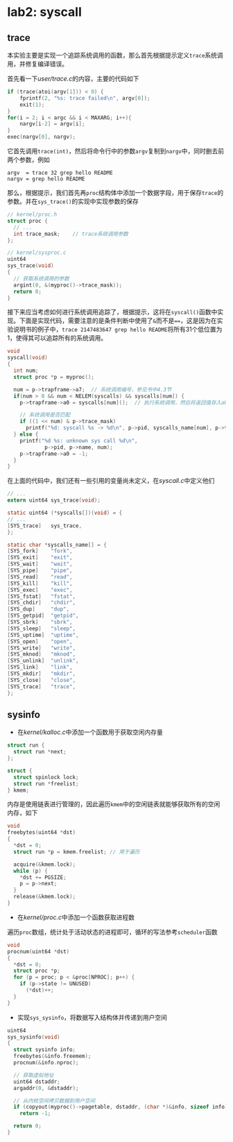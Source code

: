 # lab2: syscall

## trace

本实验主要是实现一个追踪系统调用的函数，那么首先根据提示定义`trace`系统调用，并修复编译错误。

首先看一下*user/trace.c*的内容，主要的代码如下

```c
if (trace(atoi(argv[1])) < 0) {
    fprintf(2, "%s: trace failed\n", argv[0]);
    exit(1);
}
for(i = 2; i < argc && i < MAXARG; i++){
    nargv[i-2] = argv[i];
}
exec(nargv[0], nargv);
```

它首先调用`trace(int)`，然后将命令行中的参数`argv`复制到`nargv`中，同时删去前两个参数，例如

```text
argv  = trace 32 grep hello README
nargv = grep hello README
```

那么，根据提示，我们首先再`proc`结构体中添加一个数据字段，用于保存`trace`的参数。并在`sys_trace()`的实现中实现参数的保存

```c
// kernel/proc.h
struct proc {
  // ...
  int trace_mask;    // trace系统调用参数
};

// kernel/sysproc.c
uint64
sys_trace(void)
{
  // 获取系统调用的参数
  argint(0, &(myproc()->trace_mask));
  return 0;
}
```

接下来应当考虑如何进行系统调用追踪了，根据提示，这将在`syscall()`函数中实现。下面是实现代码，需要注意的是条件判断中使用了`&`而不是`==`，这是因为在实验说明书的例子中，`trace 2147483647 grep hello README`将所有31个低位置为1，使得其可以追踪所有的系统调用。

```c
void
syscall(void)
{
  int num;
  struct proc *p = myproc();

  num = p->trapframe->a7;  // 系统调用编号，参见书中4.3节
  if(num > 0 && num < NELEM(syscalls) && syscalls[num]) {
    p->trapframe->a0 = syscalls[num]();  // 执行系统调用，然后将返回值存入a0

    // 系统调用是否匹配
    if ((1 << num) & p->trace_mask)
      printf("%d: syscall %s -> %d\n", p->pid, syscalls_name[num], p->trapframe->a0);
  } else {
    printf("%d %s: unknown sys call %d\n",
            p->pid, p->name, num);
    p->trapframe->a0 = -1;
  }
}
```

在上面的代码中，我们还有一些引用的变量尚未定义，在*syscall.c*中定义他们

```c
// ...
extern uint64 sys_trace(void);

static uint64 (*syscalls[])(void) = {
// ...
[SYS_trace]   sys_trace,
};

static char *syscalls_name[] = {
[SYS_fork]    "fork",
[SYS_exit]    "exit",
[SYS_wait]    "wait",
[SYS_pipe]    "pipe",
[SYS_read]    "read",
[SYS_kill]    "kill",
[SYS_exec]    "exec",
[SYS_fstat]   "fstat",
[SYS_chdir]   "chdir",
[SYS_dup]     "dup",
[SYS_getpid]  "getpid",
[SYS_sbrk]    "sbrk",
[SYS_sleep]   "sleep",
[SYS_uptime]  "uptime",
[SYS_open]    "open",
[SYS_write]   "write",
[SYS_mknod]   "mknod",
[SYS_unlink]  "unlink",
[SYS_link]    "link",
[SYS_mkdir]   "mkdir",
[SYS_close]   "close",
[SYS_trace]   "trace",
};
```

## sysinfo

* 在*kernel/kalloc.c*中添加一个函数用于获取空闲内存量

```c
struct run {
  struct run *next;
};

struct {
  struct spinlock lock;
  struct run *freelist;
} kmem;
```

内存是使用链表进行管理的，因此遍历`kmem`中的空闲链表就能够获取所有的空闲内存，如下

```c
void
freebytes(uint64 *dst)
{
  *dst = 0;
  struct run *p = kmem.freelist; // 用于遍历

  acquire(&kmem.lock);
  while (p) {
    *dst += PGSIZE;
    p = p->next;
  }
  release(&kmem.lock);
}
```

* 在*kernel/proc.c*中添加一个函数获取进程数

遍历`proc`数组，统计处于活动状态的进程即可，循环的写法参考`scheduler`函数

```c
void
procnum(uint64 *dst)
{
  *dst = 0;
  struct proc *p;
  for (p = proc; p < &proc[NPROC]; p++) {
    if (p->state != UNUSED)
      (*dst)++;
  }
}
```

* 实现`sys_sysinfo`，将数据写入结构体并传递到用户空间

```c
uint64
sys_sysinfo(void)
{
  struct sysinfo info;
  freebytes(&info.freemem);
  procnum(&info.nproc);

  // 获取虚拟地址
  uint64 dstaddr;
  argaddr(0, &dstaddr);

  // 从内核空间拷贝数据到用户空间
  if (copyout(myproc()->pagetable, dstaddr, (char *)&info, sizeof info) < 0)
    return -1;

  return 0;
}
```
